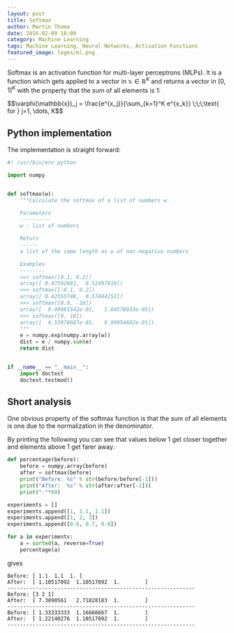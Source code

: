```yaml
---
layout: post
title: Softmax
author: Martin Thoma
date: 2016-02-09 18:09
category: Machine Learning
tags: Machine Learning, Neural Networks, Activation Functions
featured_image: logos/ml.png
---
```


Softmax is an activation function for multi-layer perceptrons (MLPs). It is
a function which gets applied to a vector in <span markdown="0">$\mathbb{x} \in \mathbb{R}^K$</span>
and returns a vector in <span markdown="0">$[0, 1]^K$</span> with the
property that the sum of all elements is 1:

<div>$$\varphi(\mathbb{x})_j = \frac{e^{x_j}}{\sum_{k=1}^K e^{x_k}} \;\;\;\text{ for } j=1, \dots, K$$</div>


## Python implementation

The implementation is straight forward:

```python
#! /usr/bin/env python

import numpy


def softmax(w):
    """Calculate the softmax of a list of numbers w.

    Parameters
    ----------
    w : list of numbers

    Return
    ------
    a list of the same length as w of non-negative numbers

    Examples
    --------
    >>> softmax([0.1, 0.2])
    array([ 0.47502081,  0.52497919])
    >>> softmax([-0.1, 0.2])
    array([ 0.42555748,  0.57444252])
    >>> softmax([0.9, -10])
    array([  9.99981542e-01,   1.84578933e-05])
    >>> softmax([0, 10])
    array([  4.53978687e-05,   9.99954602e-01])
    """
    e = numpy.exp(numpy.array(w))
    dist = e / numpy.sum(e)
    return dist


if __name__ == "__main__":
    import doctest
    doctest.testmod()
```


## Short analysis

One obvious property of the softmax function is that the sum of all elements
is one due to the normalization in the denominator.

By printing the following you can see that values below 1 get closer together
and elements above 1 get farer away.


```python
def percentage(before):
    before = numpy.array(before)
    after = softmax(before)
    print("Before: %s" % str(before/before[-1]))
    print("After:  %s" % str(after/after[-1]))
    print("-"*60)

experiments = []
experiments.append([1, 1.1, 1.1])
experiments.append([1, 2, 3])
experiments.append([0.6, 0.7, 0.8])

for a in experiments:
    a = sorted(a, reverse=True)
    percentage(a)
```

gives

```
Before: [ 1.1  1.1  1. ]
After:  [ 1.10517092  1.10517092  1.        ]
------------------------------------------------------------
Before: [3 2 1]
After:  [ 7.3890561   2.71828183  1.        ]
------------------------------------------------------------
Before: [ 1.33333333  1.16666667  1.        ]
After:  [ 1.22140276  1.10517092  1.        ]
------------------------------------------------------------
```